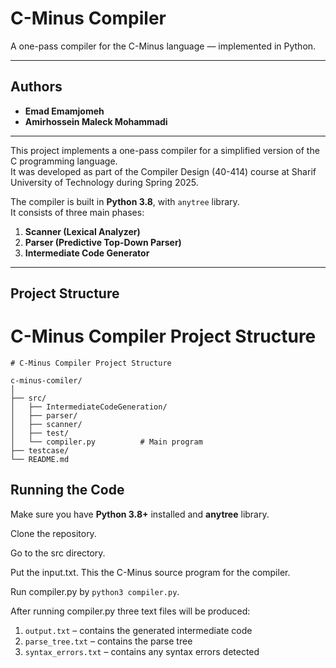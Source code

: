 #  C-Minus Compiler  
 A one-pass compiler for the C-Minus language — implemented in Python.  

---

##  Authors
- **Emad Emamjomeh**  
- **Amirhossein Maleck Mohammadi** 

---

This project implements a one-pass compiler for a simplified version of the C programming language.  
It was developed as part of the Compiler Design (40-414) course at Sharif University of Technology during Spring 2025.

The compiler is built in **Python 3.8**, with `anytree` library.  
It consists of three main phases:

1. **Scanner (Lexical Analyzer)**  
2. **Parser (Predictive Top-Down Parser)**  
3. **Intermediate Code Generator**  

---

##  Project Structure

# C-Minus Compiler Project Structure

```
# C-Minus Compiler Project Structure

c-minus-comiler/
│
├── src/
│   ├── IntermediateCodeGeneration/
│   ├── parser/
│   ├── scanner/
│   ├── test/
│   └── compiler.py          # Main program
├── testcase/
└── README.md
```

##  Running the Code

Make sure you have **Python 3.8+** installed and **anytree** library. 

Clone the repository.

Go to the src directory.

Put the input.txt. This the C-Minus source program for the compiler. 

Run compiler.py by ```python3 compiler.py```.

After running compiler.py three text files will be produced:

1. `output.txt` – contains the generated intermediate code
2. `parse_tree.txt` – contains the parse tree
3. `syntax_errors.txt` – contains any syntax errors detected

